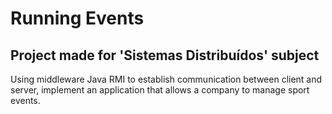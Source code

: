 # Running Events

## Project made for 'Sistemas Distribuídos' subject

Using middleware Java RMI to establish communication between client and server, implement an application that allows a company to manage sport events.
